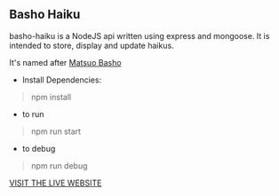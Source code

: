 ## Basho Haiku

basho-haiku is a NodeJS api written using express and mongoose.  It is intended to store, display and update haikus.

It's named after [Matsuo Basho](https://en.wikipedia.org/wiki/Matsuo_Bash%C5%8D)

* Install Dependencies:
> npm install

* to run 
> npm run start

* to debug
> npm run debug

[VISIT THE LIVE WEBSITE](https://basho-haiku.herokuapp.com/)


